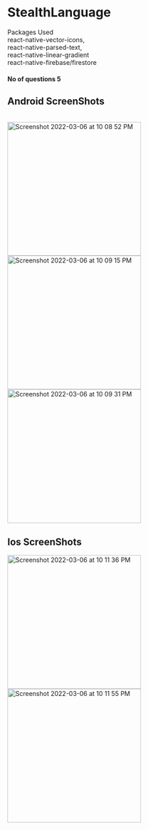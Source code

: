 # StealthLanguage

Packages Used<br/>
react-native-vector-icons,<br/>
react-native-parsed-text,<br/>
react-native-linear-gradient<br/>
react-native-firebase/firestore<br/>

<h4>No of questions 5</h4>

<h2>Android ScreenShots</h2><br/>
<div style={display:flex, flex-direction: column, justify-content: space-between}>
<img width="300" alt="Screenshot 2022-03-06 at 10 08 52 PM" src="https://user-images.githubusercontent.com/51078090/156932809-350d70d0-00fd-496e-ac28-8db2e8e30ec9.png" style={margin-right: 10px}>
<img width="300" alt="Screenshot 2022-03-06 at 10 09 15 PM" src="https://user-images.githubusercontent.com/51078090/156932829-322b306c-b729-4aef-a2a6-e8df72087859.png">
<img width="300" alt="Screenshot 2022-03-06 at 10 09 31 PM" src="https://user-images.githubusercontent.com/51078090/156932832-5b0baa82-d9f9-49c6-93d6-bc56ae7ba18e.png">
</div>

<h2>Ios ScreenShots</h2>
<div style={display:flex, flex-direction: column}>
<img width="300" alt="Screenshot 2022-03-06 at 10 11 36 PM" src="https://user-images.githubusercontent.com/51078090/156932850-4ddac3c9-4792-4764-bc2f-d8ab22fc49e2.png">
<img width="300" alt="Screenshot 2022-03-06 at 10 11 55 PM" src="https://user-images.githubusercontent.com/51078090/156932853-025abf76-354d-44ab-bd1d-dcacb771072b.png">
<div>
